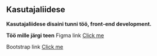 ## Kasutajaliidese
**Kasutajaliidese disaini tunni töö, front-end development.**

**Töö mille järgi teen** 
Figma link [Click me](https://www.figma.com/proto/3jT4sYhBghj2b7k52kH0iZ/Domeeni-veebileht?node-id=13-55&node-type=canvas&t=2FbGl5yruWseGkOF-0&scaling=min-zoom&content-scaling=fixed&page-id=0%3A1&starting-point-node-id=13%3A55&show-proto-sidebar=1)

Bootstrap link [Click me](https://getbootstrap.com/docs/5.3/getting-started/introduction/)
